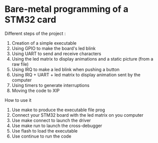 # Bare-metal programming of a STM32 card

Different steps of the project :
1. Creation of a simple executable
2. Using GPIO to make the board's led blink
3. Using UART to send and receive characters 
4. Using the led matrix to display animations and a static picture (from a raw file)
5. Using IRQ to make a led blink when pushing a button
6. Using IRQ + UART + led matrix to display animation sent by the computer
7. Using timers to generate interruptions
8. Moving the code to XIP 

How to use it
1. Use make to produce the executable file prog
2. Connect your STM32 board with the led matrix on you computer
3. Use make connect to launch the driver
4. Use make run to launch the cross-debugger
5. Use flash to load the executable
6. Use continue to run the code


